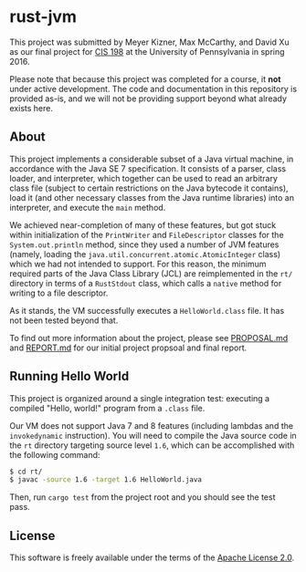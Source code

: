 # rust-jvm

This project was submitted by Meyer Kizner, Max McCarthy, and David Xu as our
final project for [CIS 198](//cis198-2016s.github.io) at the University of
Pennsylvania in spring 2016.

Please note that because this project was completed for a course, it **not**
under active development. The code and documentation in this repository is
provided as-is, and we will not be providing support beyond what already exists
here.

## About

This project implements a considerable subset of a Java virtual machine, in
accordance with the Java SE 7 specification. It consists of a parser, class
loader, and interpreter, which together can be used to read an arbitrary class
file (subject to certain restrictions on the Java bytecode it contains), load it
(and other necessary classes from the Java runtime libraries) into an
interpreter, and execute the `main` method.

We achieved near-completion of many of these features, but got stuck within
initialization of the `PrintWriter` and `FileDescriptor` classes for the
`System.out.println` method, since they used a number of JVM features (namely,
loading the `java.util.concurrent.atomic.AtomicInteger` class) which we had not
intended to support. For this reason, the minimum required parts of the Java
Class Library (JCL) are reimplemented in the `rt/` directory in terms of a
`RustStdout` class, which calls a `native` method for writing to a file
descriptor.

As it stands, the VM successfully executes a `HelloWorld.class` file. It has not
been tested beyond that.

To find out more information about the project, please see
[PROPOSAL.md](//github.com/maxmcc/rust-jvm/blob/master/PROPOSAL.md) and
[REPORT.md](//github.com/maxmcc/rust-jvm/blob/master/REPORT.md) for our initial
project propsoal and final report.

## Running Hello World

This project is organized around a single integration test: executing a compiled
"Hello, world!" program from a `.class` file.

Our VM does not support Java 7 and 8 features (including lambdas and the
`invokedynamic` instruction). You will need to compile the Java source code in
the `rt` directory targeting source level `1.6`, which can be accomplished with
the following command:

```sh
$ cd rt/
$ javac -source 1.6 -target 1.6 HelloWorld.java
```

Then, run `cargo test` from the project root and you should see the test pass.

## License

This software is freely available under the terms of the [Apache License
2.0](//apache.org/licenses/LICENSE-2.0).

